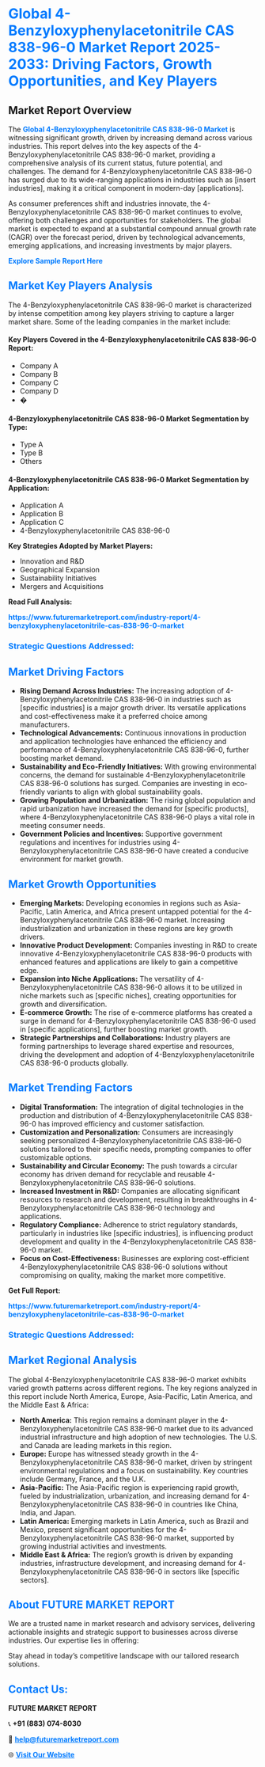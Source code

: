 <h1 style="color: #007BFF;">Global 4-Benzyloxyphenylacetonitrile CAS 838-96-0 Market Report 2025-2033: Driving Factors, Growth Opportunities, and Key Players</h1>

<section id="overview">
<h2>Market Report Overview</h2>
<p>The <a href="https://www.futuremarketreport.com/industry-report/4-benzyloxyphenylacetonitrile-cas-838-96-0-market" style="color: #007BFF; text-decoration: none;"><strong>Global 4-Benzyloxyphenylacetonitrile CAS 838-96-0 Market</strong></a> is witnessing significant growth, driven by increasing demand across various industries. This report delves into the key aspects of the 4-Benzyloxyphenylacetonitrile CAS 838-96-0 market, providing a comprehensive analysis of its current status, future potential, and challenges. The demand for 4-Benzyloxyphenylacetonitrile CAS 838-96-0 has surged due to its wide-ranging applications in industries such as [insert industries], making it a critical component in modern-day [applications].</p>
<p>As consumer preferences shift and industries innovate, the 4-Benzyloxyphenylacetonitrile CAS 838-96-0 market continues to evolve, offering both challenges and opportunities for stakeholders. The global market is expected to expand at a substantial compound annual growth rate (CAGR) over the forecast period, driven by technological advancements, emerging applications, and increasing investments by major players.</p>
</section>

<section id="overview">
<p><a href="https://www.futuremarketreport.com/request-sample/reportId=116746" style="color: #007BFF; text-decoration: none;"><strong>Explore Sample Report Here</strong></a></p>
</section>

<section id="key-players">
<h2 style="color: #007BFF;">Market Key Players Analysis</h2>
<p>The 4-Benzyloxyphenylacetonitrile CAS 838-96-0 market is characterized by intense competition among key players striving to capture a larger market share. Some of the leading companies in the market include:</p>
<h4>Key Players Covered in the 4-Benzyloxyphenylacetonitrile CAS 838-96-0 Report:</h4>
<ul><li>Company A</li><li>Company B</li><li>Company C</li><li>Company D</li><li>�</li></ul>
<h4>4-Benzyloxyphenylacetonitrile CAS 838-96-0 Market Segmentation by Type:</h4>
<ul><li>Type A</li><li>Type B</li><li>Others</li></ul>

<h4>4-Benzyloxyphenylacetonitrile CAS 838-96-0 Market Segmentation by Application:</h4>
<ul><li>Application A</li><li>Application B</li><li>Application C</li><li>4-Benzyloxyphenylacetonitrile CAS 838-96-0</li></ul>
<p><strong>Key Strategies Adopted by Market Players:</strong></p>
<ul>
<li>Innovation and R&D</li>
<li>Geographical Expansion</li>
<li>Sustainability Initiatives</li>
<li>Mergers and Acquisitions</li>
</ul>
</section>

<section>
<p><strong>Read Full Analysis: </strong></p><a href="https://www.futuremarketreport.com/industry-report/4-benzyloxyphenylacetonitrile-cas-838-96-0-market" style="color: #007BFF; text-decoration: none;"><strong>https://www.futuremarketreport.com/industry-report/4-benzyloxyphenylacetonitrile-cas-838-96-0-market</strong></a>
<h3 style="color: #007BFF;">Strategic Questions Addressed:</h3>
</section>

<section id="driving-factors">
<h2 style="color: #007BFF;">Market Driving Factors</h2>
<ul>
<li><strong>Rising Demand Across Industries:</strong> The increasing adoption of 4-Benzyloxyphenylacetonitrile CAS 838-96-0 in industries such as [specific industries] is a major growth driver. Its versatile applications and cost-effectiveness make it a preferred choice among manufacturers.</li>
<li><strong>Technological Advancements:</strong> Continuous innovations in production and application technologies have enhanced the efficiency and performance of 4-Benzyloxyphenylacetonitrile CAS 838-96-0, further boosting market demand.</li>
<li><strong>Sustainability and Eco-Friendly Initiatives:</strong> With growing environmental concerns, the demand for sustainable 4-Benzyloxyphenylacetonitrile CAS 838-96-0 solutions has surged. Companies are investing in eco-friendly variants to align with global sustainability goals.</li>
<li><strong>Growing Population and Urbanization:</strong> The rising global population and rapid urbanization have increased the demand for [specific products], where 4-Benzyloxyphenylacetonitrile CAS 838-96-0 plays a vital role in meeting consumer needs.</li>
<li><strong>Government Policies and Incentives:</strong> Supportive government regulations and incentives for industries using 4-Benzyloxyphenylacetonitrile CAS 838-96-0 have created a conducive environment for market growth.</li>
</ul>
</section>

<section id="growth-opportunities">
<h2 style="color: #007BFF;">Market Growth Opportunities</h2>
<ul>
<li><strong>Emerging Markets:</strong> Developing economies in regions such as Asia-Pacific, Latin America, and Africa present untapped potential for the 4-Benzyloxyphenylacetonitrile CAS 838-96-0 market. Increasing industrialization and urbanization in these regions are key growth drivers.</li>
<li><strong>Innovative Product Development:</strong> Companies investing in R&D to create innovative 4-Benzyloxyphenylacetonitrile CAS 838-96-0 products with enhanced features and applications are likely to gain a competitive edge.</li>
<li><strong>Expansion into Niche Applications:</strong> The versatility of 4-Benzyloxyphenylacetonitrile CAS 838-96-0 allows it to be utilized in niche markets such as [specific niches], creating opportunities for growth and diversification.</li>
<li><strong>E-commerce Growth:</strong> The rise of e-commerce platforms has created a surge in demand for 4-Benzyloxyphenylacetonitrile CAS 838-96-0 used in [specific applications], further boosting market growth.</li>
<li><strong>Strategic Partnerships and Collaborations:</strong> Industry players are forming partnerships to leverage shared expertise and resources, driving the development and adoption of 4-Benzyloxyphenylacetonitrile CAS 838-96-0 products globally.</li>
</ul>
</section>

<section id="trending-factors">
<h2 style="color: #007BFF;">Market Trending Factors</h2>
<ul>
<li><strong>Digital Transformation:</strong> The integration of digital technologies in the production and distribution of 4-Benzyloxyphenylacetonitrile CAS 838-96-0 has improved efficiency and customer satisfaction.</li>
<li><strong>Customization and Personalization:</strong> Consumers are increasingly seeking personalized 4-Benzyloxyphenylacetonitrile CAS 838-96-0 solutions tailored to their specific needs, prompting companies to offer customizable options.</li>
<li><strong>Sustainability and Circular Economy:</strong> The push towards a circular economy has driven demand for recyclable and reusable 4-Benzyloxyphenylacetonitrile CAS 838-96-0 solutions.</li>
<li><strong>Increased Investment in R&D:</strong> Companies are allocating significant resources to research and development, resulting in breakthroughs in 4-Benzyloxyphenylacetonitrile CAS 838-96-0 technology and applications.</li>
<li><strong>Regulatory Compliance:</strong> Adherence to strict regulatory standards, particularly in industries like [specific industries], is influencing product development and quality in the 4-Benzyloxyphenylacetonitrile CAS 838-96-0 market.</li>
<li><strong>Focus on Cost-Effectiveness:</strong> Businesses are exploring cost-efficient 4-Benzyloxyphenylacetonitrile CAS 838-96-0 solutions without compromising on quality, making the market more competitive.</li>
</ul>
</section>

<section>
<p><strong>Get Full Report: </strong></p><a href="https://www.futuremarketreport.com/industry-report/4-benzyloxyphenylacetonitrile-cas-838-96-0-market" style="color: #007BFF; text-decoration: none;"><strong>https://www.futuremarketreport.com/industry-report/4-benzyloxyphenylacetonitrile-cas-838-96-0-market</strong></a>
<h3 style="color: #007BFF;">Strategic Questions Addressed:</h3>
</section>


<section id="regional-analysis">
<h2 style="color: #007BFF;">Market Regional Analysis</h2>
<p>The global 4-Benzyloxyphenylacetonitrile CAS 838-96-0 market exhibits varied growth patterns across different regions. The key regions analyzed in this report include North America, Europe, Asia-Pacific, Latin America, and the Middle East & Africa:</p>
<ul>
<li><strong>North America:</strong> This region remains a dominant player in the 4-Benzyloxyphenylacetonitrile CAS 838-96-0 market due to its advanced industrial infrastructure and high adoption of new technologies. The U.S. and Canada are leading markets in this region.</li>
<li><strong>Europe:</strong> Europe has witnessed steady growth in the 4-Benzyloxyphenylacetonitrile CAS 838-96-0 market, driven by stringent environmental regulations and a focus on sustainability. Key countries include Germany, France, and the U.K.</li>
<li><strong>Asia-Pacific:</strong> The Asia-Pacific region is experiencing rapid growth, fueled by industrialization, urbanization, and increasing demand for 4-Benzyloxyphenylacetonitrile CAS 838-96-0 in countries like China, India, and Japan.</li>
<li><strong>Latin America:</strong> Emerging markets in Latin America, such as Brazil and Mexico, present significant opportunities for the 4-Benzyloxyphenylacetonitrile CAS 838-96-0 market, supported by growing industrial activities and investments.</li>
<li><strong>Middle East & Africa:</strong> The region’s growth is driven by expanding industries, infrastructure development, and increasing demand for 4-Benzyloxyphenylacetonitrile CAS 838-96-0 in sectors like [specific sectors].</li>
</ul>
</section>

<footer>
<h2 style="color: #007BFF;">About FUTURE MARKET REPORT</h2>
<p>We are a trusted name in market research and advisory services, delivering actionable insights and strategic support to businesses across diverse industries. Our expertise lies in offering:</p>

<p>Stay ahead in today’s competitive landscape with our tailored research solutions.</p>

<h2 style="color: #007BFF;">Contact Us:</h2>
<p><strong>FUTURE MARKET REPORT</strong></p>
<p>📞 <strong>+91 (883) 074-8030</strong></p>
<p>📧 <strong><a href="mailto:help@futuremarketreport.com" style="color: #007BFF;">help@futuremarketreport.com</a></strong></p>
<p>🌐 <strong><a href="https://www.futuremarketreport.com/" style="color: #007BFF;">Visit Our Website</a></strong></p>
</footer>